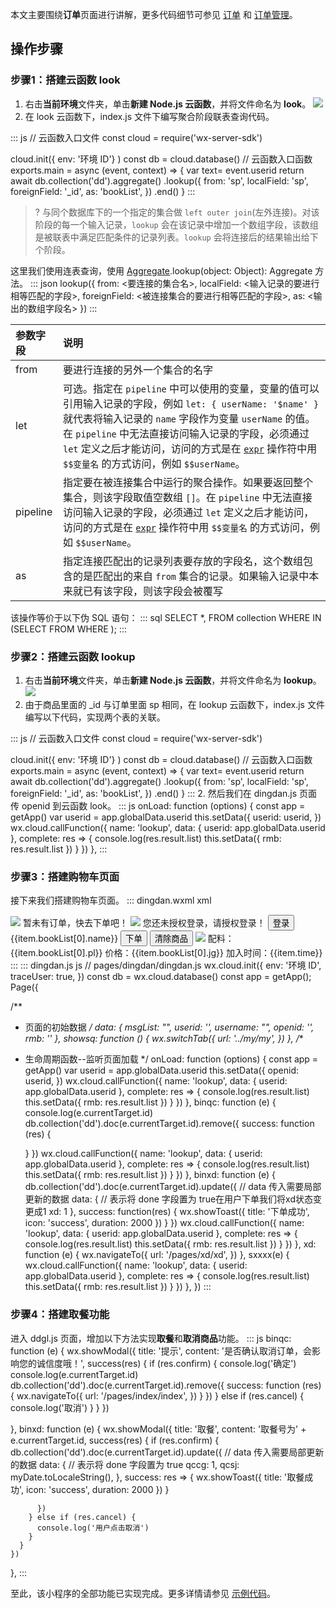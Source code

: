 本文主要围绕**订单**页面进行讲解，更多代码细节可参见 [订单](https://github.com/ZiTao-Liu/Canteen-management-system/tree/main/miniprogram/pages/dingdan) 和 [订单管理](https://github.com/ZiTao-Liu/Canteen-management-system/tree/main/miniprogram/pages/ddgl)。




## 操作步骤
### 步骤1：搭建云函数 look
1. 右击**当前环境**文件夹，单击**新建 Node.js 云函数**，并将文件命名为 **look**。
![](https://qcloudimg.tencent-cloud.cn/raw/fbc2d81502e939b58d4f9d423a139fce.png)
2. 在 look 云函数下，index.js 文件下编写聚合阶段联表查询代码。
<dx-codeblock>
:::  js
  // 云函数入口文件
const cloud = require('wx-server-sdk')

cloud.init({
    env: '环境 ID'}
)
const db = cloud.database()
// 云函数入口函数
exports.main = async (event, context) => {
    var text= event.userid
        return await db.collection('dd').aggregate()
        .lookup({
            from: 'sp',
            localField: 'sp',
            foreignField: '_id',
            as: 'bookList', 
        })
        .end()
}
:::
</dx-codeblock>
>? 与同个数据库下的一个指定的集合做 `left outer join`(左外连接)。对该阶段的每一个输入记录，`lookup` 会在该记录中增加一个数组字段，该数组是被联表中满足匹配条件的记录列表。`lookup` 会将连接后的结果输出给下个阶段。
>
这里我们使用连表查询，使用 <a href = "https://developers.weixin.qq.com/miniprogram/dev/wxcloud/reference-sdk-api/database/aggregate/Aggregate.html">Aggregate</a>.lookup(object: Object): Aggregate 方法。
<dx-codeblock>
:::  json
lookup({
  from: <要连接的集合名>,
  localField: <输入记录的要进行相等匹配的字段>,
  foreignField: <被连接集合的要进行相等匹配的字段>,
  as: <输出的数组字段名>
})
:::
</dx-codeblock>
<table>
<thead>
<tr>
<th align="left">参数字段</th>
<th align="left">说明</th>
</tr>
</thead>
<tbody><tr>
<td align="left">from</td>
<td align="left">要进行连接的另外一个集合的名字</td>
</tr>
<tr>
<td align="left">let</td>
<td align="left">可选。指定在 <code>pipeline</code> 中可以使用的变量，变量的值可以引用输入记录的字段，例如 <code>let: { userName: '$name' }</code> 就代表将输入记录的 <code>name</code> 字段作为变量 <code>userName</code> 的值。在 <code>pipeline</code> 中无法直接访问输入记录的字段，必须通过 <code>let</code> 定义之后才能访问，访问的方式是在 <a href="https://developers.weixin.qq.com/miniprogram/dev/wxcloud/reference-sdk-api/database/command/Command.expr.html"><code>expr</code></a> 操作符中用 <code>$$变量名</code> 的方式访问，例如 <code>$$userName</code>。</td>
</tr>
<tr>
<td align="left">pipeline</td>
<td align="left">指定要在被连接集合中运行的聚合操作。如果要返回整个集合，则该字段取值空数组 <code>[]</code>。在 <code>pipeline</code> 中无法直接访问输入记录的字段，必须通过 <code>let</code> 定义之后才能访问，访问的方式是在 <a href="https://developers.weixin.qq.com/miniprogram/dev/wxcloud/reference-sdk-api/database/command/Command.expr.html"><code>expr</code></a> 操作符中用 <code>$$变量名</code> 的方式访问，例如 <code>$$userName</code>。</td>
</tr>
<tr>
<td align="left">as</td>
<td align="left">指定连接匹配出的记录列表要存放的字段名，这个数组包含的是匹配出的来自 <code>from</code> 集合的记录。如果输入记录中本来就已有该字段，则该字段会被覆写</td>
</tr>
</tbody></table>
该操作等价于以下伪 SQL 语句：
<dx-codeblock>
:::  sql
SELECT *, <output array field>
FROM collection
WHERE <output array field> IN (SELECT <documents as determined from the pipeline>
                               FROM <collection to join>
                               WHERE <pipeline> );
:::
</dx-codeblock>


### 步骤2：搭建云函数 lookup

1. 右击**当前环境**文件夹，单击**新建 Node.js 云函数**，并将文件命名为 **lookup**。
![](https://qcloudimg.tencent-cloud.cn/raw/fbc2d81502e939b58d4f9d423a139fce.png)
2. 由于商品里面的 \_id 与订单里面 sp 相同，在 lookup 云函数下，index.js 文件编写以下代码，实现两个表的关联。
<dx-codeblock>
:::  js
// 云函数入口文件
const cloud = require('wx-server-sdk')

cloud.init({
    env: '环境 ID'}
)
const db = cloud.database()
// 云函数入口函数
exports.main = async (event, context) => {
    var text= event.userid
        return await db.collection('dd').aggregate()
        .lookup({
            from: 'sp',
            localField: 'sp',
            foreignField: '_id',
            as: 'bookList', 
        })
        .end()
}
:::
</dx-codeblock>
2. 然后我们在 dingdan.js 页面传 openid 到云函数 look。
<dx-codeblock>
:::  js
  onLoad: function (options) {
    const app = getApp()
    var userid = app.globalData.userid
    this.setData({
      userid: userid,
    })
    wx.cloud.callFunction({
      name: 'lookup',
      data: {
        userid: app.globalData.userid
      },
      complete: res => {
        console.log(res.result.list)
        this.setData({
          rmb: res.result.list
        })
      }
    })
  },
:::
</dx-codeblock>


### 步骤3：搭建购物车页面
接下来我们搭建购物车页面。
<dx-codeblock>
::: dingdan.wxml xml
<!--pages/dingdan/dingdan.wxml-->
<view class="qsy" wx:if="{{openid!=''&&rmb==''}}">
    <view class="mydd">
        <image src="../../images/font-ui/zwjl.png"></image>
    </view>
    <view class="text_wydd">暂未有订单，快去下单吧！</view>
</view>
<view class="qsy" wx:if="{{openid==''}}">
    <view class="wdl">
        <image src="../../images/font-ui/wdl.png"></image>
    </view>
    <view class="text_main">您还未授权登录，请授权登录！</view>
    <button bindtap="getopenid" size="default" class="btn_sq" type="primary">登录</button>
</view>
<view wx:if="{{openid!=''&&rmb!=''}}" class="text_main1" wx:for="{{rmb}}" wx:for-item="item" wx:key="_id" bindtap='showbs' id="{{item._id}}" wx:if="{{openid==item.userid&&item.xd==0}}">
    <view class="main_gwc">
        <view class="title">
            <view class="sjmc_1">  
                {{item.bookList[0].name}}
            </view>
            <button size="mini" type="primary" class="sp_btn" id="{{item._id}}"  bindtap="binxd">下单</button>
            <button size="mini" type="warn" class="sp_btn" id="{{item._id}}" bindtap="binqc">清除商品</button>
        </view>
        <view class="zp_sp">
            <image src='{{item.bookList[0].zp}}'></image>
        </view>
        <view class="zp_nrl">
            <view class="title_zpnrl">
                配料：{{item.bookList[0].pl}}
            </view>
            <view class="title_zpnrl1">
                价格：{{item.bookList[0].jg}}
            </view>
            <view class="title_zpnrl">
                加入时间：{{item.time}}
            </view>
        </view>
    </view>
</view>  
:::
:::  dingdan.js js
// pages/dingdan/dingdan.js
wx.cloud.init({
  env: '环境 ID',
  traceUser: true,
})
const db = wx.cloud.database()
const app = getApp();
Page({

  /**
   * 页面的初始数据
   */
  data: {
    msgList: "",
    userid: '',
    username: "",
    openid: '',
    rmb: ''
  },
  showsq: function () {
    wx.switchTab({
      url: '../my/my',
    })
  },
  /**
   * 生命周期函数--监听页面加载
   */
  onLoad: function (options) {
    const app = getApp()
    var userid = app.globalData.userid
    this.setData({
      openid: userid,
    })
    wx.cloud.callFunction({
      name: 'lookup',
      data: {
        userid: app.globalData.userid
      },
      complete: res => {
        console.log(res.result.list)
        this.setData({
          rmb: res.result.list
        })
      }
    })
  },
  binqc: function (e) {
    console.log(e.currentTarget.id)
    db.collection('dd').doc(e.currentTarget.id).remove({
      success: function (res) {
       
      }
    })
    wx.cloud.callFunction({
      name: 'lookup',
      data: {
        userid: app.globalData.userid
      },
      complete: res => {
        console.log(res.result.list)
        this.setData({
          rmb: res.result.list
        })
      }
    })
  },
  binxd: function (e) {
    db.collection('dd').doc(e.currentTarget.id).update({
      // data 传入需要局部更新的数据
      data: {
        // 表示将 done 字段置为 true在用户下单我们将xd状态变更成1
        xd: 1 
      },
      success: function(res) {
        wx.showToast({
          title: '下单成功',
          icon: 'success',
          duration: 2000
      })
      }
    })
    wx.cloud.callFunction({
      name: 'lookup',
      data: {
        userid: app.globalData.userid
      },
      complete: res => {
        console.log(res.result.list)
        this.setData({
          rmb: res.result.list
        })
      }
    })
  },
  xd: function (e) {
    wx.navigateTo({
      url: '/pages/xd/xd',
    })
  },
sxxxx(e) {
  wx.cloud.callFunction({
    name: 'lookup',
    data: {
      userid: app.globalData.userid
    },
    complete: res => {
      console.log(res.result.list)
      this.setData({
        rmb: res.result.list
      })
    }
  })
},
})
:::
</dx-codeblock>

### 步骤4：搭建取餐功能
进入 ddgl.js 页面，增加以下方法实现**取餐**和**取消商品**功能。
<dx-codeblock>
:::  js
binqc: function (e) {
    wx.showModal({
      title: '提示',
      content: '是否确认取消订单，会影响您的诚信度哦！',
      success(res) {
        if (res.confirm) {
          console.log('确定')
          console.log(e.currentTarget.id)
          db.collection('dd').doc(e.currentTarget.id).remove({
            success: function (res) {
              wx.navigateTo({
                url: '/pages/index/index',
              })
            }
          })
        } else if (res.cancel) {
          console.log('取消')
        }
      }
    })

  },
  binxd: function (e) {
    wx.showModal({
      title: '取餐',
      content: '取餐号为' + e.currentTarget.id,
      success(res) {
        if (res.confirm) {
          db.collection('dd').doc(e.currentTarget.id).update({
            // data 传入需要局部更新的数据
            data: {
              // 表示将 done 字段置为 true
              qccg: 1,
              qcsj: myDate.toLocaleString(),
            },
            success: res => {
              wx.showToast({
                title: '取餐成功',
                icon: 'success',
                duration: 2000
              })
            }

          })
        } else if (res.cancel) {
          console.log('用户点击取消')
        }
      }
    })
  },
:::
</dx-codeblock>

至此，该小程序的全部功能已实现完成。更多详情请参见 [示例代码](https://github.com/ZiTao-Liu/Canteen-management-system)。


